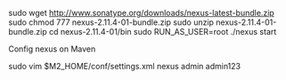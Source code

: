 
sudo wget http://www.sonatype.org/downloads/nexus-latest-bundle.zip
sudo chmod 777 nexus-2.11.4-01-bundle.zip
sudo unzip nexus-2.11.4-01-bundle.zip
cd nexus-2.11.4-01/bin
sudo RUN_AS_USER=root ./nexus start


Config nexus on Maven


sudo vim $M2_HOME/conf/settings.xml
    <server>
      <id>nexus</id>
      <username>admin</username>
      <password>admin123</password>
    </server>
